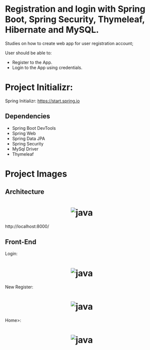 # Registration and login with Spring Boot, Spring Security, Thymeleaf, Hibernate and MySQL.

Studies on how to create web app for user registration account;

User should be able to: 

- Register to the App.
- Login to the App using credentials.


# Project Initializr:

Spring Initializr: https://start.spring.io

## Dependencies
- Spring Boot DevTools
- Spring Web
- Spring Data JPA
- Spring Security
- MySql Driver 
- Thymeleaf




# Project Images

## Architecture

<h1 align="center">
    <img alt="java" title="project" src="https://github.com/carlosjunior1983/springboot-registration-login/blob/main/imgs/project.png"  /><br>
</h1>


http://localhost:8000/

## Front-End

Login: 
<h1 align="center">
    <img alt="java" title="login" src="https://github.com/carlosjunior1983/springboot-registration-login/blob/main/imgs/Login.PNG"  /><br>
</h1>

New Register: 
<h1 align="center">
    <img alt="java" title="register" src="https://github.com/carlosjunior1983/springboot-registration-login/blob/main/imgs/newRegistration.PNG"  /><br>
</h1>


Home>:
<h1 align="center">
    <img alt="java" title="register" src="https://github.com/carlosjunior1983/springboot-registration-login/blob/main/imgs/home.PNG"  /><br>
</h1>



